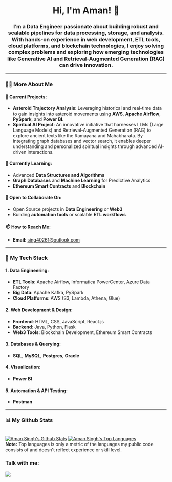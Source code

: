 <h1 align="center">Hi, I'm Aman! 👋</h1>
<h3 align="center">  
I’m a Data Engineer passionate about building robust and scalable pipelines for data processing, storage, and analysis. With hands-on experience in web development, ETL tools, cloud platforms, and blockchain technologies, I enjoy solving complex problems and exploring how emerging technologies like Generative AI and Retrieval-Augmented Generation (RAG) can drive innovation.
</h3>


---

### 🙋‍♂️ More About Me

#### 🔭 **Current Projects**:
- **Asteroid Trajectory Analysis**: Leveraging historical and real-time data to gain insights into asteroid movements using **AWS**, **Apache Airflow**, **PySpark**, and **Power BI**.
- **Spiritual AI Project**: An innovative initiative that harnesses LLMs (Large Language Models) and Retrieval-Augmented Generation (RAG) to explore ancient texts like the Ramayana and Mahabharata. By integrating graph databases and vector search, it enables deeper understanding and personalized spiritual insights through advanced AI-driven interactions.

#### 🌱 **Currently Learning**:
- Advanced **Data Structures and Algorithms**
- **Graph Databases** and **Machine Learning** for Predictive Analytics
- **Ethereum Smart Contracts** and **Blockchain**

#### 👯 **Open to Collaborate On**:
- Open Source projects in **Data Engineering** or **Web3**
- Building **automation tools** or scalable **ETL workflows**

#### 📫 **How to Reach Me**:
- **Email**: [sing40261@outlook.com](mailto:sing40261@outlook.com)

---

### 🚀 My Tech Stack

#### 1. **Data Engineering**:
- **ETL Tools**: Apache Airflow, Informatica PowerCenter, Azure Data Factory
- **Big Data**: Apache Kafka, PySpark
- **Cloud Platforms**: AWS (S3, Lambda, Athena, Glue)

#### 2. **Web Development & Design**:
- **Frontend**: HTML, CSS, JavaScript, React.js
- **Backend**: Java, Python, Flask
- **Web3 Tools**: Blockchain Development, Ethereum Smart Contracts

#### 3. **Databases & Querying**:
- **SQL**, **MySQL**, **Postgres**, **Oracle**

#### 4. **Visualization**:
- **Power BI**

#### 5. **Automation & API Testing**:
- **Postman**

---

### 📊 My Github Stats

  <br/>
    <a href="https://github.com/xamanyy/github-readme-stats"><img alt="Aman Singh's Github Stats" src="https://github-readme-stats.vercel.app/api?username=xamanyy&show_icons=true&count_private=true&theme=react&hide_border=true&bg_color=0D1117" /></a>
  <a href="https://github.com/xamanyy/github-readme-stats"><img alt="Aman Singh's Top Languages" src="https://github-readme-stats.vercel.app/api/top-langs/?username=xamanyy&langs_count=8&count_private=true&layout=compact&theme=react&hide_border=true&bg_color=0D1117" /></a>
  <br/>
  <b>Note:</b> Top languages is only a metric of the languages my public code consists of and doesn't reflect experience or skill level.

<br/>

### Talk with me:
<p align="left">

<a href = "https://www.linkedin.com/in/a-man/"><img src="https://img.icons8.com/fluent/48/000000/linkedin.png"/></a>
</p>
